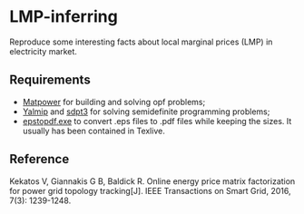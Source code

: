 # LMP-inferring
Reproduce some interesting facts about local marginal prices (LMP) in electricity market.

## Requirements
- [Matpower](http://www.pserc.cornell.edu/matpower/) for building and solving opf problems;
- [Yalmip](https://yalmip.github.io/) and [sdpt3](http://www.math.nus.edu.sg/~mattohkc/sdpt3.html) for solving semidefinite programming problems;
- [epstopdf.exe](https://ctan.org/pkg/epstopdf?lang=en) to convert .eps files to .pdf files while keeping the sizes. It usually has been contained in Texlive.

## Reference
Kekatos V, Giannakis G B, Baldick R. Online energy price matrix factorization for power grid topology tracking[J]. IEEE Transactions on Smart Grid, 2016, 7(3): 1239-1248.
